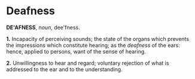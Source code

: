 # Deafness

**DE'AFNESS**, _noun_, dee'fness.

**1.** Incapacity of perceiving sounds; the state of the organs which prevents the impressions which constitute hearing; as the _deafness_ of the ears: hence, applied to persons, want of the sense of hearing.

**2.** Unwillingness to hear and regard; voluntary rejection of what is addressed to the ear and to the understanding.
